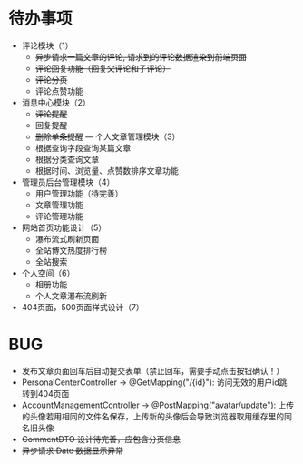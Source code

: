 # 待办事项
- 评论模块（1）
    - ~~异步请求一篇文章的评论, 请求到的评论数据渲染到前端页面~~ 
    - ~~评论回复功能（回复父评论和子评论）~~
    - ~~评论分页~~
    - 评论点赞功能
- 消息中心模块（2）
    - ~~评论提醒~~
    - ~~回复提醒~~
    - ~~删除单条提醒~~
— 个人文章管理模块（3）
    - 根据查询字段查询某篇文章
    - 根据分类查询文章
    - 根据时间、浏览量、点赞数排序文章功能
- 管理员后台管理模块（4）
    - 用户管理功能（待完善）
    - 文章管理功能
    - 评论管理功能
- 网站首页功能设计（5）
    - 瀑布流式刷新页面
    - 全站博文热度排行榜
    - 全站搜索
- 个人空间（6）
    - 相册功能
    - 个人文章瀑布流刷新
- 404页面，500页面样式设计（7）
# BUG
- 发布文章页面回车后自动提交表单（禁止回车，需要手动点击按钮确认！）
- PersonalCenterController -> @GetMapping("/{id}"): 访问无效的用户id跳转到404页面
- AccountManagementController -> @PostMapping("avatar/update"): 上传的头像若用相同的文件名保存，上传新的头像后会导致浏览器取用缓存里的同名旧头像
- ~~CommentDTO 设计待完善，应包含分页信息~~
- ~~异步请求 Date 数据显示异常~~